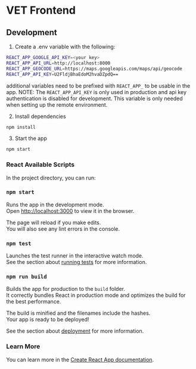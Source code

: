# VET Frontend

## Development

1. Create a .env variable with the following:
```sh
REACT_APP_GOOGLE_API_KEY=<your key>
REACT_APP_API_URL=http://localhost:8000
REACT_APP_GEOCODE_URL=https://maps.googleapis.com/maps/api/geocode
REACT_APP_API_KEY=U2FldjBhaEdoM2hvaDZpdQ==
```
additional variables need to be prefixed with `REACT_APP_` to be usable in the app.
NOTE: The `REACT_APP_API_KEY` is only used in production and api key authentication is disabled for development. This variable is only needed when setting up the remote environment.

2. Install dependencies

```sh
npm install
```

3. Start the app
```sh
npm start
```

### React Available Scripts

In the project directory, you can run:

### `npm start`

Runs the app in the development mode.<br />
Open [http://localhost:3000](http://localhost:3000) to view it in the browser.

The page will reload if you make edits.<br />
You will also see any lint errors in the console.

### `npm test`

Launches the test runner in the interactive watch mode.<br />
See the section about [running tests](https://facebook.github.io/create-react-app/docs/running-tests) for more information.

### `npm run build`

Builds the app for production to the `build` folder.<br />
It correctly bundles React in production mode and optimizes the build for the best performance.

The build is minified and the filenames include the hashes.<br />
Your app is ready to be deployed!

See the section about [deployment](https://facebook.github.io/create-react-app/docs/deployment) for more information.

### Learn More

You can learn more in the [Create React App documentation](https://facebook.github.io/create-react-app/docs/getting-started).
